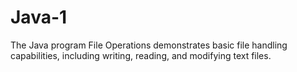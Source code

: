 # Java-1
The Java program   File  Operations demonstrates basic file handling capabilities, including writing, reading, and modifying text files.
